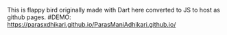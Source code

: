 This is flappy bird originally made with Dart here converted to JS to host as github pages.
#DEMO: https://parasxdhikari.github.io/ParasManiAdhikari.github.io/
